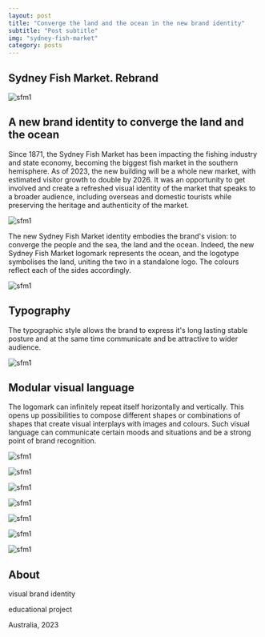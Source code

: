 ```yaml
---
layout: post
title: "Converge the land and the ocean in the new brand identity"
subtitle: "Post subtitle"
img: "sydney-fish-market"
category: posts
---
```


## Sydney Fish Market. Rebrand

![sfm1](/img/sydney-fish-market-1.jpg)

## A new brand identity to converge the land and the ocean

<span class="half-content">Since 1871, the Sydney Fish Market has been impacting the 
fishing industry and state economy, becoming the biggest fish market in 
the southern hemisphere. As of 2023, the new building will be a whole new market, with estimated visitor
growth to double by 2026. It was an opportunity to get involved and create a refreshed visual identity of the market that speaks to a broader audience, 
including overseas and domestic tourists while preserving the heritage and authenticity of the market.

![sfm1](/img/sydney-fish-market-2.jpg)

<span class="half-content">The new Sydney Fish Market identity embodies the brand's vision: to converge the people and the sea, the land and the ocean. 
Indeed, the new Sydney Fish Market logomark represents the ocean, and the logotype symbolises the land, uniting the two in a standalone logo.
The colours reflect each of the sides accordingly.

![sfm1](/img/sydney-fish-market-3.jpg)

## Typography

<span class="half-content">The typographic style allows the brand to express it's long lasting stable posture and at the same time communicate and be attractive to wider audience. 

![sfm1](/img/sydney-fish-market-12.jpg)

## Modular visual language

<span class="half-content">The logomark can infinitely repeat itself horizontally and vertically.
This opens up possibilities to compose different shapes or combinations of shapes that create visual interplays with images and colours. 
Such visual language can communicate certain moods and situations and be a strong point of brand recognition.

![sfm1](/img/sydney-fish-market-4.jpg)

![sfm1](/img/sydney-fish-market-5.jpg)

![sfm1](/img/sydney-fish-market-6.jpg)

![sfm1](/img/sydney-fish-market-7.jpg)

![sfm1](/img/sydney-fish-market-8.jpg)

![sfm1](/img/sydney-fish-market-10.jpg)

![sfm1](/img/sydney-fish-market-11.jpg)

## About

visual brand identity

educational project

Australia, 2023